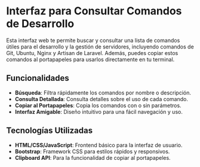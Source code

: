 # Interfaz para Consultar Comandos de Desarrollo

Esta interfaz web te permite buscar y consultar una lista de comandos útiles para el desarrollo y la gestión de servidores, incluyendo comandos de Git, Ubuntu, Nginx y Artisan de Laravel. Además, puedes copiar estos comandos al portapapeles para usarlos directamente en tu terminal.

## Funcionalidades

- **Búsqueda**: Filtra rápidamente los comandos por nombre o descripción.
- **Consulta Detallada**: Consulta detalles sobre el uso de cada comando.
- **Copiar al Portapapeles**: Copia los comandos con o sin parámetros.
- **Interfaz Amigable**: Diseño intuitivo para una fácil navegación y uso.

## Tecnologías Utilizadas

- **HTML/CSS/JavaScript**: Frontend básico para la interfaz de usuario.
- **Bootstrap**: Framework CSS para estilos rápidos y responsivos.
- **Clipboard API**: Para la funcionalidad de copiar al portapapeles.